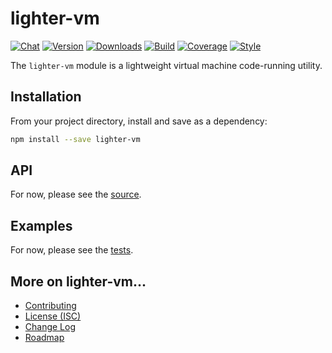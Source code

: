 # lighter-vm
[![Chat](https://badges.gitter.im/chat.svg)](//gitter.im/lighterio/public)
[![Version](https://img.shields.io/npm/v/lighter-vm.svg)](//www.npmjs.com/package/lighter-vm)
[![Downloads](https://img.shields.io/npm/dm/lighter-vm.svg)](//www.npmjs.com/package/lighter-vm)
[![Build](https://img.shields.io/travis/lighterio/lighter-vm.svg)](//travis-ci.org/lighterio/lighter-vm)
[![Coverage](https://img.shields.io/codecov/c/github/lighterio/lighter-vm/master.svg)](//codecov.io/gh/lighterio/lighter-vm)
[![Style](https://img.shields.io/badge/code%20style-standard-brightgreen.svg)](//www.npmjs.com/package/standard)

The `lighter-vm` module is a lightweight virtual machine code-running utility.


## Installation

From your project directory, install and save as a dependency:
```bash
npm install --save lighter-vm
```


## API

For now, please see the [source](https://github.com/lighterio/lighter-vm/blob/master/lighter-vm.js).


## Examples

For now, please see the [tests](https://github.com/lighterio/lighter-vm/blob/master/test).


## More on lighter-vm...
* [Contributing](//github.com/lighterio/lighter-vm/blob/master/CONTRIBUTING.md)
* [License (ISC)](//github.com/lighterio/lighter-vm/blob/master/LICENSE.md)
* [Change Log](//github.com/lighterio/lighter-vm/blob/master/CHANGELOG.md)
* [Roadmap](//github.com/lighterio/lighter-vm/blob/master/ROADMAP.md)
